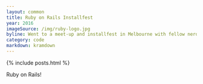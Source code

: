 ```yaml
---
layout: common
title: Ruby on Rails Installfest
year: 2016
imageSource: /img/ruby-logo.jpg
byline: Went to a meet-up and installfest in Melbourne with fellow nerds.
category: code
markdown: kramdown
---
```


{% include posts.html %}

Ruby on Rails!
